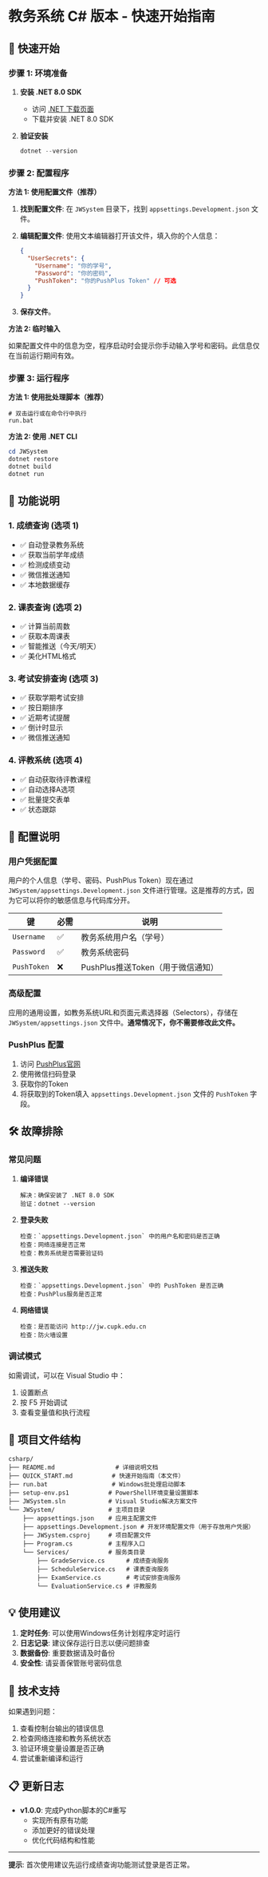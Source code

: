 # 教务系统 C# 版本 - 快速开始指南

## 🚀 快速开始

### 步骤 1: 环境准备

1. **安装 .NET 8.0 SDK**
   - 访问 [.NET 下载页面](https://dotnet.microsoft.com/download)
   - 下载并安装 .NET 8.0 SDK

2. **验证安装**
   ```powershell
   dotnet --version
   ```

### 步骤 2: 配置程序

**方法 1: 使用配置文件（推荐）**

1.  **找到配置文件**: 在 `JWSystem` 目录下，找到 `appsettings.Development.json` 文件。
2.  **编辑配置文件**: 使用文本编辑器打开该文件，填入你的个人信息：

    ```json
    {
      "UserSecrets": {
        "Username": "你的学号",
        "Password": "你的密码",
        "PushToken": "你的PushPlus Token" // 可选
      }
    }
    ```

3.  **保存文件**。

**方法 2: 临时输入**

如果配置文件中的信息为空，程序启动时会提示你手动输入学号和密码。此信息仅在当前运行期间有效。

### 步骤 3: 运行程序

**方法 1: 使用批处理脚本（推荐）**
```batch
# 双击运行或在命令行中执行
run.bat
```

**方法 2: 使用 .NET CLI**
```powershell
cd JWSystem
dotnet restore
dotnet build
dotnet run
```

## 📖 功能说明

### 1. 成绩查询 (选项 1)
- ✅ 自动登录教务系统
- ✅ 获取当前学年成绩
- ✅ 检测成绩变动
- ✅ 微信推送通知
- ✅ 本地数据缓存

### 2. 课表查询 (选项 2)
- ✅ 计算当前周数
- ✅ 获取本周课表
- ✅ 智能推送（今天/明天）
- ✅ 美化HTML格式

### 3. 考试安排查询 (选项 3)
- ✅ 获取学期考试安排
- ✅ 按日期排序
- ✅ 近期考试提醒
- ✅ 倒计时显示
- ✅ 微信推送通知

### 4. 评教系统 (选项 4)
- ✅ 自动获取待评教课程
- ✅ 自动选择A选项
- ✅ 批量提交表单
- ✅ 状态跟踪

## 🔧 配置说明

### 用户凭据配置

用户的个人信息（学号、密码、PushPlus Token）现在通过 `JWSystem/appsettings.Development.json` 文件进行管理。这是推荐的方式，因为它可以将你的敏感信息与代码库分开。

| 键 | 必需 | 说明 |
|--------|------|------|
| `Username` | ✅ | 教务系统用户名（学号） |
| `Password` | ✅ | 教务系统密码 |
| `PushToken` | ❌ | PushPlus推送Token（用于微信通知） |

### 高级配置

应用的通用设置，如教务系统URL和页面元素选择器（Selectors），存储在 `JWSystem/appsettings.json` 文件中。**通常情况下，你不需要修改此文件。**

### PushPlus 配置

1. 访问 [PushPlus官网](https://www.pushplus.plus/)
2. 使用微信扫码登录
3. 获取你的Token
4. 将获取到的Token填入 `appsettings.Development.json` 文件的 `PushToken` 字段。

## 🛠️ 故障排除

### 常见问题

1. **编译错误**
   ```
   解决：确保安装了 .NET 8.0 SDK
   验证：dotnet --version
   ```

2. **登录失败**
   ```
   检查：`appsettings.Development.json` 中的用户名和密码是否正确
   检查：网络连接是否正常
   检查：教务系统是否需要验证码
   ```

3. **推送失败**
   ```
   检查：`appsettings.Development.json` 中的 PushToken 是否正确
   检查：PushPlus服务是否正常
   ```

4. **网络错误**
   ```
   检查：是否能访问 http://jw.cupk.edu.cn
   检查：防火墙设置
   ```

### 调试模式

如需调试，可以在 Visual Studio 中：
1. 设置断点
2. 按 F5 开始调试
3. 查看变量值和执行流程

## 📁 项目文件结构

```
csharp/
├── README.md                 # 详细说明文档
├── QUICK_START.md           # 快速开始指南（本文件）
├── run.bat                  # Windows批处理启动脚本
├── setup-env.ps1           # PowerShell环境变量设置脚本
├── JWSystem.sln            # Visual Studio解决方案文件
└── JWSystem/               # 主项目目录
    ├── appsettings.json    # 应用主配置文件
    ├── appsettings.Development.json # 开发环境配置文件（用于存放用户凭据）
    ├── JWSystem.csproj     # 项目配置文件
    ├── Program.cs          # 主程序入口
    └── Services/           # 服务类目录
        ├── GradeService.cs      # 成绩查询服务
        ├── ScheduleService.cs   # 课表查询服务
        ├── ExamService.cs       # 考试安排查询服务
        └── EvaluationService.cs # 评教服务
```

## 💡 使用建议

1. **定时任务**: 可以使用Windows任务计划程序定时运行
2. **日志记录**: 建议保存运行日志以便问题排查
3. **数据备份**: 重要数据请及时备份
4. **安全性**: 请妥善保管账号密码信息

## 🤝 技术支持

如果遇到问题：
1. 查看控制台输出的错误信息
2. 检查网络连接和教务系统状态
3. 验证环境变量设置是否正确
4. 尝试重新编译和运行

## 📋 更新日志

- **v1.0.0**: 完成Python脚本的C#重写
  - 实现所有原有功能
  - 添加更好的错误处理
  - 优化代码结构和性能

---

**提示**: 首次使用建议先运行成绩查询功能测试登录是否正常。
